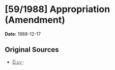 # [59/1988] Appropriation (Amendment)

**Date:** 1988-12-17

## Original Sources

- [සිංහල](https://documents.gov.lk/view/acts/1988/12/59-1988_S.pdf)
